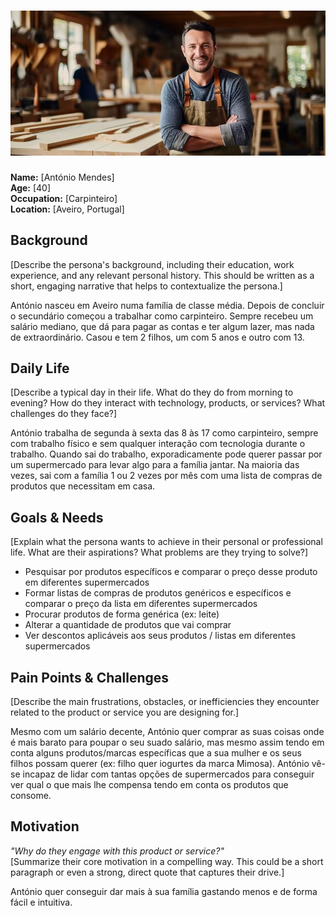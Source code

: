# ![Business man](persona3.jpg)  
**Name:** [António Mendes]  
**Age:** [40]  
**Occupation:** [Carpinteiro]  
**Location:** [Aveiro, Portugal]  

## Background  
[Describe the persona's background, including their education, work experience, and any relevant personal history. This should be written as a short, engaging narrative that helps to contextualize the persona.]  

António nasceu em Aveiro numa família de classe média. Depois de concluir o secundário começou a trabalhar como carpinteiro. Sempre recebeu um salário mediano, que dá para pagar as contas e ter algum lazer, mas nada de extraordinário. Casou e tem 2 filhos, um com 5 anos e outro com 13.

## Daily Life  
[Describe a typical day in their life. What do they do from morning to evening? How do they interact with technology, products, or services? What challenges do they face?]  

António trabalha de segunda à sexta das 8 às 17 como carpinteiro, sempre com trabalho físico e sem qualquer interação com tecnologia durante o trabalho.
Quando sai do trabalho, exporadicamente pode querer passar por um supermercado para levar algo para a família jantar.
Na maioria das vezes, sai com a família 1 ou 2 vezes por mês com uma lista de compras de produtos que necessitam em casa.

## Goals & Needs  
[Explain what the persona wants to achieve in their personal or professional life. What are their aspirations? What problems are they trying to solve?]  

- Pesquisar por produtos específicos e comparar o preço desse produto em diferentes supermercados
- Formar listas de compras de produtos genéricos e específicos e comparar o preço da lista em diferentes supermercados
- Procurar produtos de forma genérica (ex: leite)
- Alterar a quantidade de produtos que vai comprar
- Ver descontos aplicáveis aos seus produtos / listas em diferentes supermercados

## Pain Points & Challenges  
[Describe the main frustrations, obstacles, or inefficiencies they encounter related to the product or service you are designing for.]  

Mesmo com um salário decente, António quer comprar as suas coisas onde é mais barato para poupar o seu suado salário, mas mesmo assim tendo em conta alguns produtos/marcas específicas que a sua mulher e os seus filhos possam querer (ex: filho quer iogurtes da marca Mimosa). António vê-se incapaz de lidar com tantas opções de supermercados para conseguir ver qual o que mais lhe compensa tendo em conta os produtos que consome.
## Motivation  
*"Why do they engage with this product or service?"*  
[Summarize their core motivation in a compelling way. This could be a short paragraph or even a strong, direct quote that captures their drive.]  

António quer conseguir dar mais à sua família gastando menos e de forma fácil e intuitiva.
